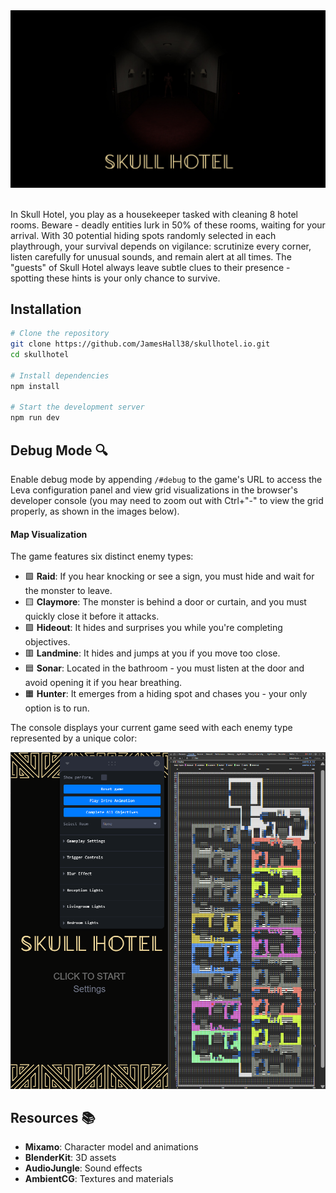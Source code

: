 <div align="center" style="display: flex; justify-content: center; align-items: center; gap: 16px;">
  <img src="./assets/main.jpg" alt="Skull Hotel" style="margin-bottom: 20px;">
</div>

In Skull Hotel, you play as a housekeeper tasked with cleaning 8 hotel rooms. Beware - deadly entities lurk in 50% of these rooms, waiting for your arrival. With 30 potential hiding spots randomly selected in each playthrough, your survival depends on vigilance: scrutinize every corner, listen carefully for unusual sounds, and remain alert at all times. The "guests" of Skull Hotel always leave subtle clues to their presence - spotting these hints is your only chance to survive.

## Installation

```bash
# Clone the repository
git clone https://github.com/JamesHall38/skullhotel.io.git
cd skullhotel

# Install dependencies
npm install

# Start the development server
npm run dev
```

## Debug Mode 🔍

Enable debug mode by appending `/#debug` to the game's URL to access the Leva configuration panel and view grid visualizations in the browser's developer console (you may need to zoom out with Ctrl+"-" to view the grid properly, as shown in the images below).

#### Map Visualization

The game features six distinct enemy types:

- 🟩 **Raid**: If you hear knocking or see a sign, you must hide and wait for the monster to leave.
- 🟨 **Claymore**: The monster is behind a door or curtain, and you must quickly close it before it attacks.
- 🟪 **Hideout**: It hides and surprises you while you're completing objectives.
- 🟥 **Landmine**: It hides and jumps at you if you move too close.
- 🟦 **Sonar**: Located in the bathroom - you must listen at the door and avoid opening it if you hear breathing.
- 🟧 **Hunter**: It emerges from a hiding spot and chases you - your only option is to run.

The console displays your current game seed with each enemy type represented by a unique color:

<div align="center">
  <img src="./assets/grid-visualization.png" alt="Room Grid Visualization">
</div>

## Resources 📚

- **Mixamo**: Character model and animations
- **BlenderKit**: 3D assets
- **AudioJungle**: Sound effects
- **AmbientCG**: Textures and materials
